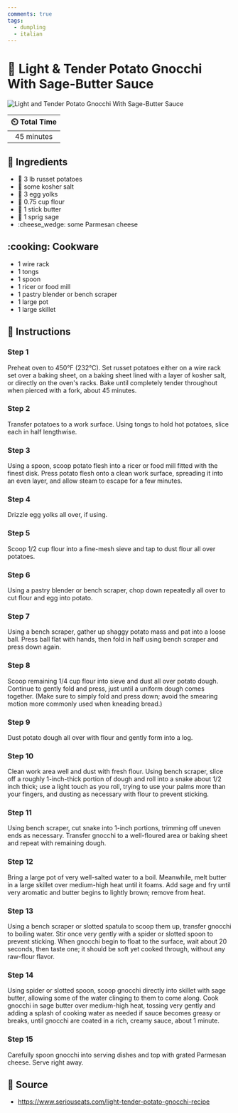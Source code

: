 ```yaml
---
comments: true
tags:
  - dumpling
  - italian
---
```

# :spaghetti: Light & Tender Potato Gnocchi With Sage-Butter Sauce

![Light and Tender Potato Gnocchi With Sage-Butter Sauce](../assets/images/light-and-tender-potato-gnocchi-with-sage-butter-sauce.png)

| :timer_clock: Total Time |
|:-----------------------: |
| 45 minutes |

## :salt: Ingredients

- :potato: 3 lb russet potatoes
- :salt: some kosher salt
- :egg: 3 egg yolks
- :ear_of_rice: 0.75 cup flour
- :butter: 1 stick butter
- :fallen_leaf: 1 sprig sage
- :cheese_wedge: some Parmesan cheese

## :cooking: Cookware

- 1 wire rack
- 1 tongs
- 1 spoon
- 1 ricer or food mill
- 1 pastry blender or bench scraper
- 1 large pot
- 1 large skillet

## :pencil: Instructions

### Step 1

Preheat oven to 450°F (232°C). Set russet potatoes either on a wire rack set over a baking sheet, on a baking sheet
lined with a layer of kosher salt, or directly on the oven's racks. Bake until completely tender throughout when pierced
with a fork, about 45 minutes.

### Step 2

Transfer potatoes to a work surface. Using tongs to hold hot potatoes, slice each in half lengthwise.

### Step 3

Using a spoon, scoop potato flesh into a ricer or food mill fitted with the finest disk. Press potato flesh onto a clean
work surface, spreading it into an even layer, and allow steam to escape for a few minutes.

### Step 4

Drizzle egg yolks all over, if using.

### Step 5

Scoop 1/2 cup flour into a fine-mesh sieve and tap to dust flour all over potatoes.

### Step 6

Using a pastry blender or bench scraper, chop down repeatedly all over to cut flour and egg into potato.

### Step 7

Using a bench scraper, gather up shaggy potato mass and pat into a loose ball. Press ball flat with hands, then fold in
half using bench scraper and press down again.

### Step 8

Scoop remaining 1/4 cup flour into sieve and dust all over potato dough. Continue to gently fold and press, just until a
uniform dough comes together. (Make sure to simply fold and press down; avoid the smearing motion more commonly used
when kneading bread.)

### Step 9

Dust potato dough all over with flour and gently form into a log.

### Step 10

Clean work area well and dust with fresh flour. Using bench scraper, slice off a roughly 1-inch-thick portion of dough
and roll into a snake about 1/2 inch thick; use a light touch as you roll, trying to use your palms more than your
fingers, and dusting as necessary with flour to prevent sticking.

### Step 11

Using bench scraper, cut snake into 1-inch portions, trimming off uneven ends as necessary. Transfer gnocchi to a
well-floured area or baking sheet and repeat with remaining dough.

### Step 12

Bring a large pot of very well-salted water to a boil. Meanwhile, melt butter in a large skillet over medium-high heat
until it foams. Add sage and fry until very aromatic and butter begins to lightly brown; remove from heat.

### Step 13

Using a bench scraper or slotted spatula to scoop them up, transfer gnocchi to boiling water. Stir once very gently with
a spider or slotted spoon to prevent sticking. When gnocchi begin to float to the surface, wait about 20 seconds, then
taste one; it should be soft yet cooked through, without any raw-flour flavor.

### Step 14

Using spider or slotted spoon, scoop gnocchi directly into skillet with sage butter, allowing some of the water clinging
to them to come along. Cook gnocchi in sage butter over medium-high heat, tossing very gently and adding a splash of
cooking water as needed if sauce becomes greasy or breaks, until gnocchi are coated in a rich, creamy sauce, about 1
minute.

### Step 15

Carefully spoon gnocchi into serving dishes and top with grated Parmesan cheese. Serve right away.

## :link: Source

- <https://www.seriouseats.com/light-tender-potato-gnocchi-recipe>
